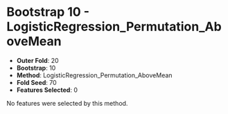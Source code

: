 # Bootstrap 10 - LogisticRegression_Permutation_AboveMean

- **Outer Fold**: 20
- **Bootstrap**: 10
- **Method**: LogisticRegression_Permutation_AboveMean
- **Fold Seed**: 70
- **Features Selected**: 0

No features were selected by this method.
